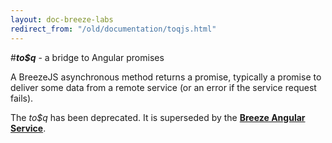 ```yaml
---
layout: doc-breeze-labs
redirect_from: "/old/documentation/toqjs.html"
---
```

#***to$q*** - a bridge to Angular promises

A BreezeJS asynchronous method returns a promise, typically a promise to deliver some data from a remote service (or an error if the service request fails).

<p class="note">The <em>to$q</em> has been deprecated. It is superseded by the <a href="/doc-js/breeze-angular" title="Breeze Angular Service"><strong>Breeze Angular Service</strong></a>.</p>
